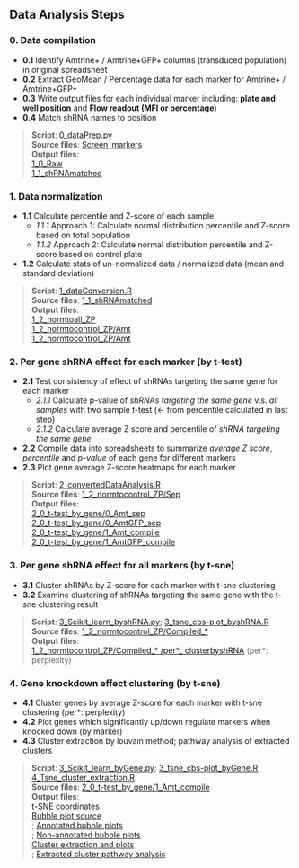 ## Data Analysis Steps
### 0. Data compilation <br/> 
* __0.1__ Identify Amtrine+ / Amtrine+GFP+ columns (transduced population) in original spreadsheet <br/>
* __0.2__ Extract GeoMean / Percentage data for each marker for Amtrine+ / Amtrine+GFP+ <br/> 
* __0.3__ Write output files for each individual marker including: __plate and well position__ and __Flow readout (MFI or percentage)__ <br/> 
* __0.4__ Match shRNA names to position <br/>

>__Script__: [0_dataPrep.py](0_Codes/0_dataPrep.py) <br/> 
__Source files__: [Screen_markers](InVitro/Megan_originaldata/Screen_markers)  <br/> 
__Output files__:  <br/>
[1_0_Raw](InVitro/1_0_Raw) <br/> 
[1_1_shRNAmatched](InVitro/1_1_shRNAmatched)

### 1. Data normalization <br/> 
* __1.1__ Calculate percentile and Z-score of each sample <br/> 
   * _1.1.1_ Approach 1: Calculate normal distribution percentile and Z-score based on total population <br/> 
   * _1.1.2_ Approach 2: Calculate normal distribution percentile and Z-score based on control plate <br/> 
* __1.2__ Calculate stats of un-normalized data / normalized data (mean and standard deviation) <br/> 
>__Script__: [1_dataConversion.R](0_Codes/1_dataConversion.R) <br/> 
__Source files__: [1_1_shRNAmatched](InVitro/1_1_shRNAmatched) <br/> 
__Output files__: <br/>
[1_2_normtoall_ZP](InVitro/1_2_normtoall_ZP) <br/> 
[1_2_normtocontrol_ZP/Amt](InVitro/1_2_normtocontrol_ZP/0_Amt) <br/>
[1_2_normtocontrol_ZP/Amt](InVitro/1_2_normtocontrol_ZP/0_AmtGFP)

### 2. Per gene shRNA effect for each marker (by t-test)
* __2.1__ Test consistency of effect of shRNAs targeting the same gene for each marker <br/> 
   * _2.1.1_ Calculate p-value of _shRNAs targeting the same gene_ v.s. _all samples_ with two sample t-test (<- from percentile calculated in last step)  <br/> 
   * _2.1.2_ Calculate average Z score and percentile of _shRNA targeting the same gene_  <br/> 
* __2.2__ Compile data into spreadsheets to summarize _average Z score_, _percentile_ and _p-value_ of each gene for different markers
* __2.3__ Plot gene average Z-score heatmaps for each marker
>__Script__: [2_convertedDataAnalysis.R](0_Codes/2_convertedDataAnalysis.R) <br/> 
__Source files__: [1_2_normtocontrol_ZP/Sep](InVitro/1_2_normtocontrol_ZP/Sep) <br/> 
__Output files__: <br/> 
[2_0_t-test_by_gene/0_Amt_sep](InVitro/2_0_t-test_by_gene/0_Amt_sep) <br/>
[2_0_t-test_by_gene/0_AmtGFP_sep](InVitro/2_0_t-test_by_gene/0_AmtGFP_sep) <br/>
[2_0_t-test_by_gene/1_Amt_compile](InVitro/2_0_t-test_by_gene/1_Amt_compile) <br/>
[2_0_t-test_by_gene/1_AmtGFP_compile](InVitro/2_0_t-test_by_gene/1_AmtGFP_compile)

### 3. Per gene shRNA effect for all markers (by t-sne)
* __3.1__ Cluster shRNAs by Z-score for each marker with t-sne clustering
* __3.2__ Examine clustering of shRNAs targeting the same gene with the t-sne clustering result
>__Script__: [3_Scikit_learn_byshRNA.py](0_Codes/3_Scikit_learn_byshRNA.py); [3_tsne_cbs-plot_byshRNA.R](0_Codes/3_tsne_cbs-plot_byshRNA.R) <br/> 
__Source files__: [1_2_normtocontrol_ZP/Compiled_* ](InVitro/1_2_normtocontrol_ZP) <br/> 
__Output files__:  <br/>
[1_2_normtocontrol_ZP/Compiled_* /per*_ clusterbyshRNA](InVitro/1_2_normtocontrol_ZP) (per*: perplexity) <br/>

### 4. Gene knockdown effect clustering (by t-sne)
* __4.1__ Cluster genes by average Z-score for each marker with t-sne clustering (per*: perplexity)
* __4.2__ Plot genes which significantly up/down regulate markers when knocked down (by marker)
* __4.3__ Cluster extraction by louvain method; pathway analysis of extracted clusters
>__Script__: [3_Scikit_learn_byGene.py](0_Codes/3_Scikit_learn_byGene.py); [3_tsne_cbs-plot_byGene.R](0_Codes/3_tsne_cbs-plot_byGene.R); [4_Tsne_cluster_extraction.R](0_Codes/4_Tsne_cluster_extraction.R)<br/> 
__Source files__: [2_0_t-test_by_gene/1_Amt_compile](InVitro/2_0_t-test_by_gene/1_Amt_compile) <br/> 
__Output files__: <br/>
[t-SNE coordinates](InVitro/2_0_t-test_by_gene/1_Amt_compile/Amt_normbycontrolZP_t-test.by.geneavg_z-score_tsne_per5.csv) <br/> 
[Bubble plot source](nVitro/2_0_t-test_by_gene/2_Amt_compile_cluster/0_bbplot_source) <br/>; [Annotated bubble plots](InVitro/2_0_t-test_by_gene/2_Amt_compile_cluster/1_bbplot_anno) <br/>; [Non-annotated bubble plots](InVitro/2_0_t-test_by_gene/2_Amt_compile_cluster/1_bbplot_plain) <br/>
[Cluster extraction and plots](InVitro/2_0_t-test_by_gene/2_Amt_compile_cluster/2_cluster_extraction) <br/>; [Extracted cluster pathway analysis](InVitro/2_0_t-test_by_gene/2_Amt_compile_cluster/3_cluster_pathway)
